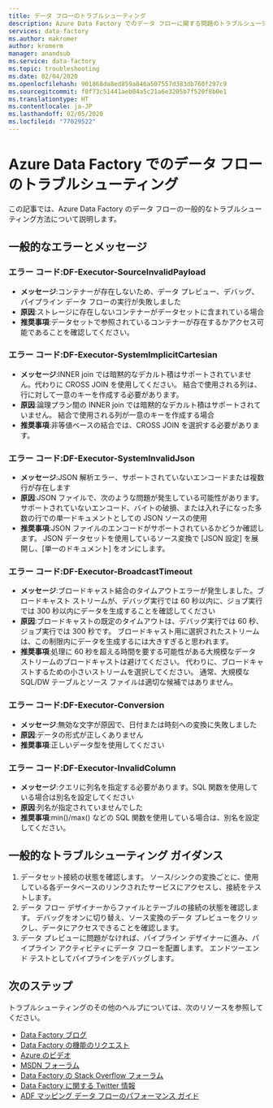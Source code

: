 ```yaml
---
title: データ フローのトラブルシューティング
description: Azure Data Factory でのデータ フローに関する問題のトラブルシューティングを行う方法について説明します。
services: data-factory
ms.author: makromer
author: kromerm
manager: anandsub
ms.service: data-factory
ms.topic: troubleshooting
ms.date: 02/04/2020
ms.openlocfilehash: 901868da8ed859a846a507557d383db760f297c9
ms.sourcegitcommit: f0f73c51441aeb04a5c21a6e3205b7f520f8b0e1
ms.translationtype: HT
ms.contentlocale: ja-JP
ms.lasthandoff: 02/05/2020
ms.locfileid: "77029522"
---
```

# <a name="troubleshoot-data-flows-in-azure-data-factory"></a>Azure Data Factory でのデータ フローのトラブルシューティング

この記事では、Azure Data Factory のデータ フローの一般的なトラブルシューティング方法について説明します。

## <a name="common-errors-and-messages"></a>一般的なエラーとメッセージ

### <a name="error-code-df-executor-sourceinvalidpayload"></a>エラー コード:DF-Executor-SourceInvalidPayload
- **メッセージ**:コンテナーが存在しないため、データ プレビュー、デバッグ、パイプライン データ フローの実行が失敗しました
- **原因**:ストレージに存在しないコンテナーがデータセットに含まれている場合
- **推奨事項**:データセットで参照されているコンテナーが存在するかアクセス可能であることを確認してください。

### <a name="error-code-df-executor-systemimplicitcartesian"></a>エラー コード:DF-Executor-SystemImplicitCartesian

- **メッセージ**:INNER join では暗黙的なデカルト積はサポートされていません。代わりに CROSS JOIN を使用してください。 結合で使用される列は、行に対して一意のキーを作成する必要があります。
- **原因**:論理プラン間の INNER join では暗黙的なデカルト積はサポートされていません。 結合で使用される列が一意のキーを作成する場合
- **推奨事項**:非等値ベースの結合では、CROSS JOIN を選択する必要があります。

### <a name="error-code-df-executor-systeminvalidjson"></a>エラー コード:DF-Executor-SystemInvalidJson

- **メッセージ**:JSON 解析エラー、サポートされていないエンコードまたは複数行が存在します
- **原因**:JSON ファイルで、次のような問題が発生している可能性があります。サポートされていないエンコード、バイトの破損、または入れ子になった多数の行での単一ドキュメントとしての JSON ソースの使用
- **推奨事項**:JSON ファイルのエンコードがサポートされているかどうか確認します。 JSON データセットを使用しているソース変換で [JSON 設定] を展開し、[単一のドキュメント] をオンにします。
 
### <a name="error-code-df-executor-broadcasttimeout"></a>エラー コード:DF-Executor-BroadcastTimeout

- **メッセージ**:ブロードキャスト結合のタイムアウトエラーが発生しました。ブロードキャスト ストリームが、デバッグ実行では 60 秒以内に、ジョブ実行では 300 秒以内にデータを生成することを確認してください
- **原因**:ブロードキャストの既定のタイムアウトは、デバッグ実行では 60 秒、ジョブ実行では 300 秒です。 ブロードキャスト用に選択されたストリームは、この制限内にデータを生成するには大きすぎると思われます。
- **推奨事項**:処理に 60 秒を超える時間を要する可能性がある大規模なデータ ストリームのブロードキャストは避けてください。 代わりに、ブロードキャストするための小さいストリームを選択してください。 通常、大規模な SQL/DW テーブルとソース ファイルは適切な候補ではありません。

### <a name="error-code-df-executor-conversion"></a>エラー コード:DF-Executor-Conversion

- **メッセージ**:無効な文字が原因で、日付または時刻への変換に失敗しました
- **原因**:データの形式が正しくありません
- **推奨事項**:正しいデータ型を使用してください

### <a name="error-code-df-executor-invalidcolumn"></a>エラー コード:DF-Executor-InvalidColumn

- **メッセージ**:クエリに列名を指定する必要があります。SQL 関数を使用している場合は別名を設定してください
- **原因**:列名が指定されていませんでした
- **推奨事項**:min()/max() などの SQL 関数を使用している場合は、別名を設定してください。

## <a name="general-troubleshooting-guidance"></a>一般的なトラブルシューティング ガイダンス

1. データセット接続の状態を確認します。 ソース/シンクの変換ごとに、使用している各データベースのリンクされたサービスにアクセスし、接続をテストします。
1. データ フロー デザイナーからファイルとテーブルの接続の状態を確認します。 デバッグをオンに切り替え、ソース変換のデータ プレビューをクリックし、データにアクセスできることを確認します。
1. データ プレビューに問題がなければ、パイプライン デザイナーに進み、パイプライン アクティビティにデータ フローを配置します。 エンドツーエンド テストとしてパイプラインをデバッグします。

## <a name="next-steps"></a>次のステップ

トラブルシューティングのその他のヘルプについては、次のリソースを参照してください。
*  [Data Factory ブログ](https://azure.microsoft.com/blog/tag/azure-data-factory/)
*  [Data Factory の機能のリクエスト](https://feedback.azure.com/forums/270578-data-factory)
*  [Azure のビデオ](https://azure.microsoft.com/resources/videos/index/?sort=newest&services=data-factory)
*  [MSDN フォーラム](https://social.msdn.microsoft.com/Forums/home?sort=relevancedesc&brandIgnore=True&searchTerm=data+factory)
*  [Data Factory の Stack Overflow フォーラム](https://stackoverflow.com/questions/tagged/azure-data-factory)
*  [Data Factory に関する Twitter 情報](https://twitter.com/hashtag/DataFactory)
*  [ADF マッピング データ フローのパフォーマンス ガイド](concepts-data-flow-performance.md)
